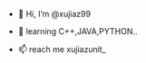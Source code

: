 - 👋 Hi, I’m @xujiaz99
- 🌱 learning C++,JAVA,PYTHON..

- 📫 reach me 
     xujiazunit_

<!---
xujiaz99/xujiaz99 is a ✨ special ✨ repository because its `README.md` (this file) appears on your GitHub profile.
You can click the Preview link to take a look at your changes.
--->
